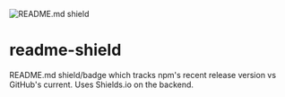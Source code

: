 ![README.md shield](http://do2.june07.com:3001/shields/june07/readme-shield)

# readme-shield
README.md shield/badge which tracks npm's recent release version vs GitHub's current.  Uses Shields.io on the backend.
